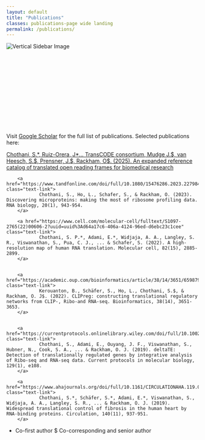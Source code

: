 ```yaml
---
layout: default
title: "Publications"
classes: publications-page wide landing
permalink: /publications/
---
```



<section class="page-section full-page-layout fade-in">
    <div class="sidebar-image">
      <img src="{{ '/assets/images/Thesis_cover.png' | relative_url }}" alt="Vertical Sidebar Image" />
    </div>
    <div class="main-content">
        <br>
        <br>
        <br>
        <br>
        <br>
        <br>
        <br>
        <br>
        <br>
        <br>
        <br>
        <br>
        <p>
        Visit <a href="https://scholar.google.com/citations?user=HdP8YrIAAAAJ&hl=en&oi=ao" target="_blank">Google Scholar</a> for the full list of publications. Selected publications here:
        </p>
        <a href="https://www.biorxiv.org/content/10.1101/2025.07.03.662928v1" class="text-link">
                Chothani, S.*, Ruiz-Orera, J*... TransCODE consortium, Mudge J.$, van Heesch, S.$, Prensner, J.$, Rackham, O$. (2025). An expanded reference catalog of translated open reading frames for biomedical research
        </a>
        
        <a href="https://www.tandfonline.com/doi/full/10.1080/15476286.2023.2279845" class="text-link">
                Chothani, S., Ho, L., Schafer, S., & Rackham, O. (2023). Discovering microproteins: making the most of ribosome profiling data. RNA biology, 20(1), 943-954.
        </a>  
              
        <a href="https://www.cell.com/molecular-cell/fulltext/S1097-2765(22)00606-2?uuid=uuid%3Ad64a17c6-406a-4124-96ed-d6ebc23c1cee" class="text-link">
                Chothani, S. P.*, Adami, E.*, Widjaja, A. A., Langley, S. R., Viswanathan, S., Pua, C. J., ... & Schafer, S. (2022). A high-resolution map of human RNA translation. Molecular cell, 82(15), 2885-2899.
        </a>
              
              
        <a href="https://academic.oup.com/bioinformatics/article/38/14/3651/6598794" class="text-link">
                Kerouanton, B., Schäfer, S., Ho, L., Chothani, S.$, & Rackham, O. J$. (2022). CLIPreg: constructing translational regulatory networks from CLIP-, Ribo-and RNA-seq. Bioinformatics, 38(14), 3651-3653.
        </a>
              
              
        <a href="https://currentprotocols.onlinelibrary.wiley.com/doi/full/10.1002/cpmb.108" class="text-link">
                Chothani, S., Adami, E., Ouyang, J. F., Viswanathan, S., Hubner, N., Cook, S. A., ... & Rackham, O. J. (2019). deltaTE: Detection of translationally regulated genes by integrative analysis of Ribo‐seq and RNA‐seq data. Current protocols in molecular biology, 129(1), e108.
        </a>
              
        <a href="https://www.ahajournals.org/doi/full/10.1161/CIRCULATIONAHA.119.039596" class="text-link">
                Chothani, S.*, Schäfer, S.*, Adami, E.*, Viswanathan, S., Widjaja, A. A., Langley, S. R., ... & Rackham, O. J. (2019). Widespread translational control of fibrosis in the human heart by RNA-binding proteins. Circulation, 140(11), 937-951.
        </a>
* Co-first author
$ Co-corresponding and senior author 
      <br>
      <br>
      <br>
    </div>
</section>



      
